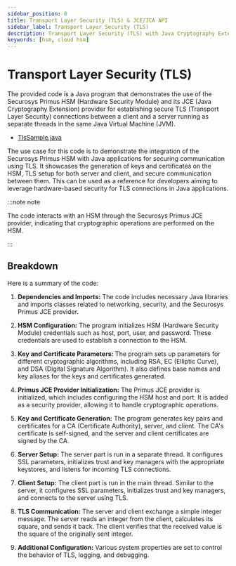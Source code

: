 ```yaml
---
sidebar_position: 0
title: Transport Layer Security (TLS) & JCE/JCA API
sidebar_label: Transport Layer Security (TLS)
description: Transport Layer Security (TLS) with Java Cryptography Extension (JCE) and Java Cryptography Architecture (JCA) with Securosys Hardware Security Modules.
keywords: [hsm, cloud hsm]
---
```



# Transport Layer Security (TLS)

The provided code is a Java program that demonstrates the use of the Securosys Primus HSM (Hardware Security Module) and its JCE (Java Cryptography Extension) provider for establishing secure TLS (Transport Layer Security) connections between a client and a server running as separate threads in the same Java Virtual Machine (JVM).


- [TlsSample.java](../ressources/samples/TlsSample.java)

The use case for this code is to demonstrate the integration of the Securosys Primus HSM with Java applications for securing communication using TLS. It showcases the generation of keys and certificates on the HSM, TLS setup for both server and client, and secure communication between them. This can be used as a reference for developers aiming to leverage hardware-based security for TLS connections in Java applications.

:::note note

The code interacts with an HSM through the Securosys Primus JCE provider, indicating that cryptographic operations are performed on the HSM.

:::

## Breakdown
Here is a summary of the code:

1. **Dependencies and Imports:** The code includes necessary Java libraries and imports classes related to networking, security, and the Securosys Primus JCE provider.

2. **HSM Configuration:** The program initializes HSM (Hardware Security Module) credentials such as host, port, user, and password. These credentials are used to establish a connection to the HSM.

3. **Key and Certificate Parameters:** The program sets up parameters for different cryptographic algorithms, including RSA, EC (Elliptic Curve), and DSA (Digital Signature Algorithm). It also defines base names and key aliases for the keys and certificates generated.

4. **Primus JCE Provider Initialization:** The Primus JCE provider is initialized, which includes configuring the HSM host and port. It is added as a security provider, allowing it to handle cryptographic operations.

5. **Key and Certificate Generation:** The program generates key pairs and certificates for a CA (Certificate Authority), server, and client. The CA's certificate is self-signed, and the server and client certificates are signed by the CA.

6. **Server Setup:** The server part is run in a separate thread. It configures SSL parameters, initializes trust and key managers with the appropriate keystores, and listens for incoming TLS connections.

7. **Client Setup:** The client part is run in the main thread. Similar to the server, it configures SSL parameters, initializes trust and key managers, and connects to the server using TLS.

8. **TLS Communication:** The server and client exchange a simple integer message. The server reads an integer from the client, calculates its square, and sends it back. The client verifies that the received value is the square of the originally sent integer.

9. **Additional Configuration:** Various system properties are set to control the behavior of TLS, logging, and debugging.